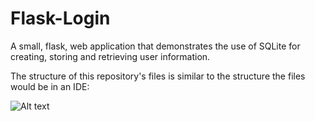 # Flask-Login
A small, flask, web application that demonstrates the use of SQLite for creating, storing and retrieving user information.

The structure of this repository's files is similar to the structure the files would be in an IDE: 

![Alt text](path/to/your/image.jpg)
